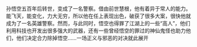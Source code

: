 孙悟空五百年后转世，变成了一名警察。借由前世慧根，他有着异于常人的能力。能飞天，能变化，力大无穷，所以他在任上表现出色，破获了很多大案，很快他就成为了一名英雄警察。然而，与此同时，悟空也得罪了江湖上的一些“高人”，他们利用科技也开发出很多强大的武器，还有一些曾经悟空的罪过的神仙鬼怪也助力他们，他们决定合力除掉悟空……一场正义与邪恶的对决就此展开
